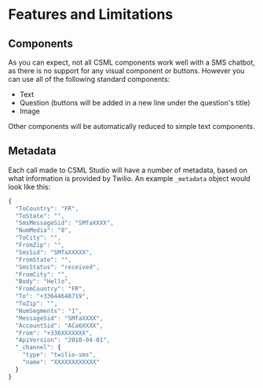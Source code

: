 # Features and Limitations

## Components

As you can expect, not all CSML components work well with a SMS chatbot, as there is no support for any visual component or buttons. However you can use all of the following standard components:

* Text
* Question \(buttons will be added in a new line under the question's title\)
* Image

Other components will be automatically reduced to simple text components.

## Metadata

Each call made to CSML Studio will have a number of metadata, based on what information is provided by Twilio. An example `_metadata` object would look like this:

```javascript
{
  "ToCountry": "FR",
  "ToState": "",
  "SmsMessageSid": "SMfaXXXX",
  "NumMedia": "0",
  "ToCity": "",
  "FromZip": "",
  "SmsSid": "SMfaXXXXX",
  "FromState": "",
  "SmsStatus": "received",
  "FromCity": "",
  "Body": "Hello",
  "FromCountry": "FR",
  "To": "+33644648719",
  "ToZip": "",
  "NumSegments": "1",
  "MessageSid": "SMfaXXXX",
  "AccountSid": "ACa6XXXX",
  "From": "+336XXXXXXX",
  "ApiVersion": "2010-04-01",
  "_channel": {
    "type": "twilio-sms",
    "name": "XXXXXXXXXXXX"
  }
}
```

